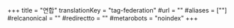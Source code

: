 +++
title = "연합"
translationKey = "tag-federation"
#url = ""
#aliases = [""]
#relcanonical = ""
#redirectto = ""
#metarobots = "noindex"
+++
